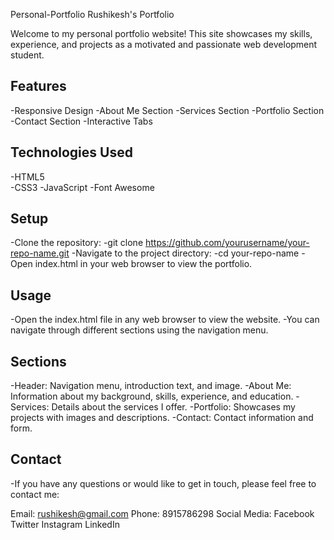 
Personal-Portfolio
Rushikesh's Portfolio

Welcome to my personal portfolio website! This site showcases my skills, experience, and projects as a motivated and passionate web development student.

## Features
-Responsive Design
-About Me Section
-Services Section
-Portfolio Section
-Contact Section
-Interactive Tabs

## Technologies Used
-HTML5                                              
-CSS3
-JavaScript
-Font Awesome

## Setup
-Clone the repository:
-git clone https://github.com/yourusername/your-repo-name.git
-Navigate to the project directory:
-cd your-repo-name
-Open index.html in your web browser to view the portfolio.

## Usage
-Open the index.html file in any web browser to view the website.
-You can navigate through different sections using the navigation menu.
                                                                                                                                      
## Sections
-Header: Navigation menu, introduction text, and image.
-About Me: Information about my background, skills, experience, and education.
-Services: Details about the services I offer.
-Portfolio: Showcases my projects with images and descriptions.
-Contact: Contact information and form.

## Contact
-If you have any questions or would like to get in touch, please feel free to contact me:

Email: rushikesh@gmail.com
Phone: 8915786298
Social Media:
Facebook
Twitter
Instagram
LinkedIn
